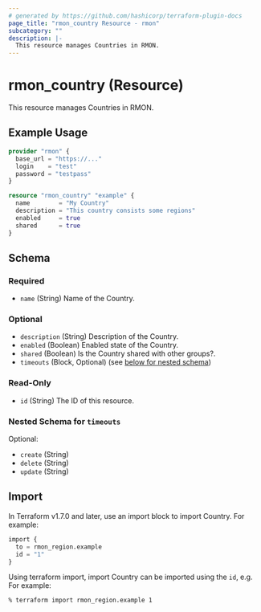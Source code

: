 ```yaml
---
# generated by https://github.com/hashicorp/terraform-plugin-docs
page_title: "rmon_country Resource - rmon"
subcategory: ""
description: |-
  This resource manages Countries in RMON.
---
```


# rmon_country (Resource)

This resource manages Countries in RMON.

## Example Usage

```terraform
provider "rmon" {
  base_url = "https://..."
  login    = "test"
  password = "testpass"
}

resource "rmon_country" "example" {
  name        = "My Country"
  description = "This country consists some regions"
  enabled     = true
  shared      = true
}
```

## Schema

### Required

- `name` (String) Name of the Country.

### Optional

- `description` (String) Description of the Country.
- `enabled` (Boolean) Enabled state of the Country.
- `shared` (Boolean) Is the Country shared with other groups?.
- `timeouts` (Block, Optional) (see [below for nested schema](#nestedblock--timeouts))

### Read-Only

- `id` (String) The ID of this resource.

<a id="nestedblock--timeouts"></a>
### Nested Schema for `timeouts`

Optional:

- `create` (String)
- `delete` (String)
- `update` (String)

## Import

In Terraform v1.7.0 and later, use an import block to import Country. For example:

```terraform
import {
  to = rmon_region.example
  id = "1"
}
```

Using terraform import, import Country can be imported using the `id`, e.g. For example:

```shell
% terraform import rmon_region.example 1
```
